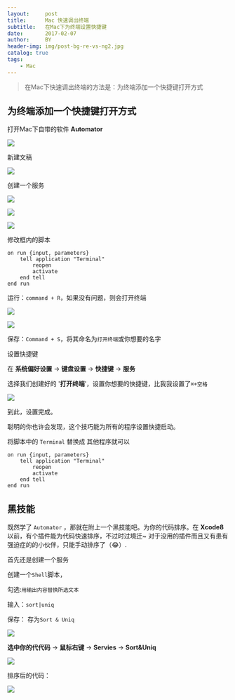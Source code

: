 ```yaml
---
layout:     post
title:      Mac 快速调出终端
subtitle:   在Mac下为终端设置快捷键
date:       2017-02-07
author:     BY
header-img: img/post-bg-re-vs-ng2.jpg
catalog: true
tags:
    - Mac
---
```


>在Mac下快速调出终端的方法是：为终端添加一个快捷键打开方式

## 为终端添加一个快捷键打开方式

打开Mac下自带的软件 **Automator**

![](https://ww2.sinaimg.cn/large/006tKfTcgy1fckb184f74j319v0q01kx.jpg)

新建文稿

![](https://ww1.sinaimg.cn/large/006tKfTcgy1fckb6zzo28j30mo0fvgn7.jpg)

创建一个服务

![](https://ww1.sinaimg.cn/large/006tKfTcgy1fckb93qmy5j30g00fh0vq.jpg)

![](https://ww2.sinaimg.cn/large/006tKfTcgy1fckbfe8o0zj30t10lb0wv.jpg)

![](https://ww1.sinaimg.cn/large/006tKfTcgy1fckbff4e7pj30t10lbwis.jpg)

修改框内的脚本

```
on run {input, parameters}
	tell application "Terminal"
		reopen
		activate
	end tell
end run

```

运行：`command + R`，如果没有问题，则会打开终端

![](https://ww2.sinaimg.cn/large/006tKfTcgy1fckaqdd2m1j30t10lb42a.jpg)

![](https://ww3.sinaimg.cn/large/006tKfTcgy1fckaq4nn9hj30iy0daaan.jpg)

保存：`Command + S`，将其命名为`打开终端`或你想要的名字

设置快捷键

在 **系统偏好设置** -> **键盘设置** -> **快捷键** -> **服务**

选择我们创建好的 '**打开终端**'，设置你想要的快捷键，比我我设置了`⌘+空格`

![](https://ww4.sinaimg.cn/large/006tKfTcgy1fckbvaixhnj30kw0ihq67.jpg)

到此，设置完成。

聪明的你也许会发现，这个技巧能为所有的程序设置快捷启动。

将脚本中的 `Terminal` 替换成 其他程序就可以

```
on run {input, parameters}
    tell application "Terminal"
        reopen
        activate
    end tell
end run

```

## 黑技能

既然学了 `Automator` ，那就在附上一个黑技能吧。为你的代码排序。在 **Xcode8**以前，有个插件能为代码快速排序，不过时过境迁~ 对于没用的插件而且又有患有强迫症的的小伙伴，只能手动排序了（😂）.

首先还是创建一个服务

创建一个`Shell`脚本，

勾选:`用输出内容替换所选文本`

输入：`sort|uniq` 

保存： 存为`Sort & Uniq`

![](https://ww4.sinaimg.cn/large/006tKfTcgy1fckd40rgwmj30rt0ildiy.jpg)

**选中你的代代码** -> **鼠标右键** -> **Servies** -> **Sort&Uniq**

![](https://ww2.sinaimg.cn/large/006tKfTcgy1fckd6tx1dzj30h90b7mzm.jpg)

排序后的代码：

![](https://ww3.sinaimg.cn/large/006tKfTcgy1fckd6lak55j309j05y3yo.jpg)

